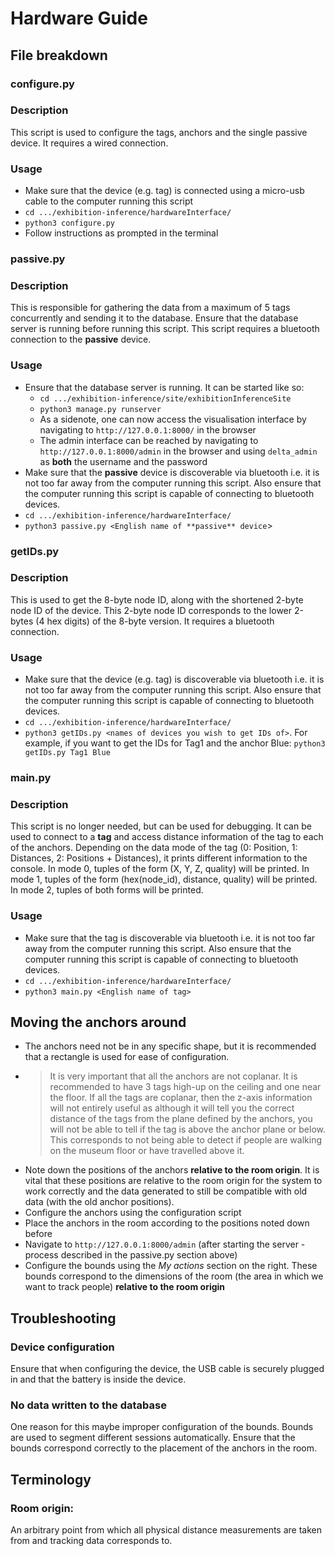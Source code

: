 # Hardware Guide
## File breakdown
### **configure.py**
### Description
This script is used to configure the tags, anchors and the single passive device. It requires a wired connection.
### Usage
- Make sure that the device (e.g. tag) is connected using a micro-usb cable to the computer running this script
- `cd .../exhibition-inference/hardwareInterface/`
- `python3 configure.py`
- Follow instructions as prompted in the terminal

### **passive.py**
### Description
This is responsible for gathering the data from a maximum of 5 tags concurrently and sending it to the database. Ensure that the database server is running before running this script. This script requires a bluetooth connection to the **passive** device.
### Usage
- Ensure that the database server is running. It can be started like so:
    - `cd .../exhibition-inference/site/exhibitionInferenceSite`
    - `python3 manage.py runserver`
    - As a sidenote, one can now access the visualisation interface by navigating to `http://127.0.0.1:8000/` in the browser
    - The admin interface can be reached by navigating to `http://127.0.0.1:8000/admin` in the browser and using `delta_admin` as **both** the username and the password
- Make sure that the **passive** device is discoverable via bluetooth i.e. it is not too far away from the computer running this script. Also ensure that the computer running this script is capable of connecting to bluetooth devices.
- `cd .../exhibition-inference/hardwareInterface/`
- `python3 passive.py <English name of **passive** device`>


### **getIDs.py**
### Description
This is used to get the 8-byte node ID, along with the shortened 2-byte node ID of the device. This 2-byte node ID corresponds to the lower 2-bytes (4 hex digits) of the 8-byte version. It requires a bluetooth connection.
### Usage
- Make sure that the device (e.g. tag) is discoverable via bluetooth i.e. it is not too far away from the computer running this script. Also ensure that the computer running this script is capable of connecting to bluetooth devices.
- `cd .../exhibition-inference/hardwareInterface/`
- `python3 getIDs.py <names of devices you wish to get IDs of>`. For example, if you want to get the IDs for Tag1 and the anchor Blue: `python3 getIDs.py Tag1 Blue`

### **main.py**
### Description
This script is no longer needed, but can be used for debugging. It can be used to connect to a **tag** and access distance information of the tag to each of the anchors. Depending on the data mode of the tag (0: Position, 1: Distances, 2: Positions + Distances), it prints different information to the console. In mode 0, tuples of the form (X, Y, Z, quality) will be printed. In mode 1, tuples of the form (hex(node_id), distance, quality) will be printed. In mode 2, tuples of both forms will be printed.
### Usage
- Make sure that the tag is discoverable via bluetooth i.e. it is not too far away from the computer running this script. Also ensure that the computer running this script is capable of connecting to bluetooth devices.
- `cd .../exhibition-inference/hardwareInterface/`
- `python3 main.py <English name of tag>`

## Moving the anchors around

- The anchors need not be in any specific shape, but it is recommended that a rectangle is used for ease of configuration.
- >It is very important that all the anchors are not coplanar. It is recommended to have 3 tags high-up on the ceiling and one near the floor. If all the tags are coplanar, then the z-axis information will not entirely useful as although it will tell you the correct distance of the tags from the plane defined by the anchors, you will not be able to tell if the tag is above the anchor plane or below. This corresponds to not being able to detect if people are walking on the museum floor or have travelled above it.
- Note down the positions of the anchors **relative to the room origin**. It is vital that these positions are relative to the room origin for the system to work correctly and the data generated to still be compatible with old data (with the old anchor positions).
- Configure the anchors using the configuration script
- Place the anchors in the room according to the positions noted down before
- Navigate to `http://127.0.0.1:8000/admin` (after starting the server - process described in the passive.py section above)
- Configure the bounds using the *My actions* section on the right. These bounds correspond to the dimensions of the room (the area in which we want to track people) **relative to the room origin**


## Troubleshooting
### Device configuration
Ensure that when configuring the device, the USB cable is securely plugged in and that the battery is inside the device.
### No data written to the database
One reason for this maybe improper configuration of the bounds. Bounds are used to segment different sessions automatically. Ensure that the bounds correspond correctly to the placement of the anchors in the room.

## Terminology
### Room origin:
An arbitrary point from which all physical distance measurements are taken from and tracking data corresponds to.
